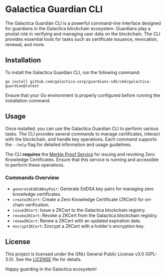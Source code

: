 # Galactica Guardian CLI

The Galactica Guardian CLI is a powerful command-line interface designed for guardians in the Galactica blockchain
ecosystem. Guardians play a pivotal role in verifying and managing user data on the blockchain. The CLI provides
essential tools for tasks such as certificate issuance, revocation, renewal, and more.

## Installation

To install the Galactica Guardian CLI, run the following command:

```shell
go install github.com/galactica-corp/guardians-sdk/cmd/galactica-guardian@latest
```

Ensure that your Go environment is properly configured before running the installation command.

## Usage

Once installed, you can use the Galactica Guardian CLI to perform various tasks. The CLI provides several commands to
manage certificates, interact with the blockchain, and handle key operations. Each command supports the `--help` flag
for detailed information and usage guidelines.

The CLI **requires** the [Merkle Proof Service](https://github.com/Galactica-corp/merkle-proof-service) for issuing and revoking Zero Knowledge Certificates. Ensure that this service is running and accessible to perform these operations.

### Commands Overview

* `generateEdDSAKeyPair`: Generate EdDSA key pairs for managing zero knowledge certificates.
* `createZKCert`: Create a Zero Knowledge Certificate (ZKCert) for on-chain verification.
* `issueZKCert`: Issue a ZKCert to the Galactica blockchain registry.
* `revokeZKCert`: Revoke a ZKCert from the Galactica blockchain registry.
* `renewZKCert`: Renew a ZKCert with an updated expiration date.
* `encryptZKCert`: Encrypt a ZKCert with a holder's encryption key.

## License

This project is licensed under the GNU General Public License v3.0 (GPL-3.0). See the [LICENSE](LICENSE) file for
details.

Happy guarding in the Galactica ecosystem!
